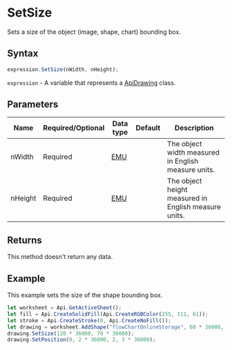 # SetSize

Sets a size of the object (image, shape, chart) bounding box.

## Syntax

```javascript
expression.SetSize(nWidth, nHeight);
```

`expression` - A variable that represents a [ApiDrawing](../ApiDrawing.md) class.

## Parameters

| **Name** | **Required/Optional** | **Data type** | **Default** | **Description** |
| ------------- | ------------- | ------------- | ------------- | ------------- |
| nWidth | Required | [EMU](../../Enumeration/EMU.md) |  | The object width measured in English measure units. |
| nHeight | Required | [EMU](../../Enumeration/EMU.md) |  | The object height measured in English measure units. |

## Returns

This method doesn't return any data.

## Example

This example sets the size of the shape bounding box.

```javascript editor-
let worksheet = Api.GetActiveSheet();
let fill = Api.CreateSolidFill(Api.CreateRGBColor(255, 111, 61));
let stroke = Api.CreateStroke(0, Api.CreateNoFill());
let drawing = worksheet.AddShape("flowChartOnlineStorage", 60 * 36000, 35 * 36000, fill, stroke, 0, 2 * 36000, 0, 3 * 36000);
drawing.SetSize(120 * 36000, 70 * 36000);
drawing.SetPosition(0, 2 * 36000, 2, 3 * 36000);
```
